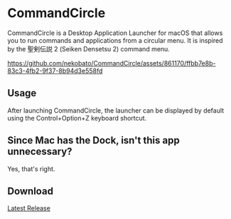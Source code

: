 # CommandCircle

CommandCircle is a Desktop Application Launcher for macOS that allows you to run commands and applications from a circular menu. It is inspired by the 聖剣伝説 2 (Seiken Densetsu 2) command menu.

https://github.com/nekobato/CommandCircle/assets/861170/ffbb7e8b-83c3-4fb2-9f37-8b94d3e558fd

## Usage

After launching CommandCircle, the launcher can be displayed by default using the Control+Option+Z keyboard shortcut.

## Since Mac has the Dock, isn't this app unnecessary?

Yes, that's right.

## Download

[Latest Release](https://github.com/nekobato/CommandCircle/releases/latest)
